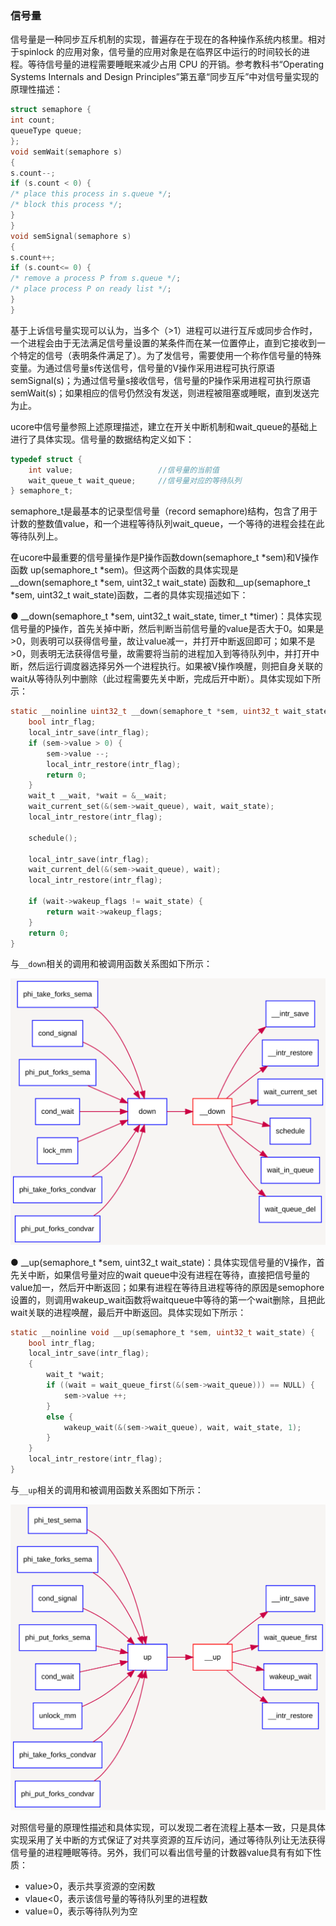 ### 信号量 

信号量是一种同步互斥机制的实现，普遍存在于现在的各种操作系统内核里。相对于spinlock
的应用对象，信号量的应用对象是在临界区中运行的时间较长的进程。等待信号量的进程需要睡眠来减少占用
CPU 的开销。参考教科书“Operating Systems Internals and Design
Principles”第五章“同步互斥”中对信号量实现的原理性描述：

```c
struct semaphore {
int count;
queueType queue;
};
void semWait(semaphore s)
{
s.count--;
if (s.count < 0) {
/* place this process in s.queue */;
/* block this process */;
}
}
void semSignal(semaphore s)
{
s.count++;
if (s.count<= 0) {
/* remove a process P from s.queue */;
/* place process P on ready list */;
}
}
```

基于上诉信号量实现可以认为，当多个（\>1）进程可以进行互斥或同步合作时，一个进程会由于无法满足信号量设置的某条件而在某一位置停止，直到它接收到一个特定的信号（表明条件满足了）。为了发信号，需要使用一个称作信号量的特殊变量。为通过信号量s传送信号，信号量的V操作采用进程可执行原语semSignal(s)；为通过信号量s接收信号，信号量的P操作采用进程可执行原语semWait(s)；如果相应的信号仍然没有发送，则进程被阻塞或睡眠，直到发送完为止。

ucore中信号量参照上述原理描述，建立在开关中断机制和wait_queue的基础上进行了具体实现。信号量的数据结构定义如下：

```c
typedef struct {
    int value;                   //信号量的当前值
    wait_queue_t wait_queue;     //信号量对应的等待队列
} semaphore_t;
```

semaphore\_t是最基本的记录型信号量（record
semaphore)结构，包含了用于计数的整数值value，和一个进程等待队列wait\_queue，一个等待的进程会挂在此等待队列上。

在ucore中最重要的信号量操作是P操作函数down(semaphore\_t \*sem)和V操作函数 up(semaphore\_t \*sem)。但这两个函数的具体实现是\_\_down(semaphore\_t \*sem, uint32\_t wait\_state) 函数和\_\_up(semaphore\_t \*sem, uint32\_t wait\_state)函数，二者的具体实现描述如下：

● \_\_down(semaphore\_t \*sem, uint32\_t wait\_state, timer\_t \*timer)：具体实现信号量的P操作，首先关掉中断，然后判断当前信号量的value是否大于0。如果是\>0，则表明可以获得信号量，故让value减一，并打开中断返回即可；如果不是\>0，则表明无法获得信号量，故需要将当前的进程加入到等待队列中，并打开中断，然后运行调度器选择另外一个进程执行。如果被V操作唤醒，则把自身关联的wait从等待队列中删除（此过程需要先关中断，完成后开中断）。具体实现如下所示：

```c
static __noinline uint32_t __down(semaphore_t *sem, uint32_t wait_state) {
    bool intr_flag;
    local_intr_save(intr_flag);
    if (sem->value > 0) {
        sem->value --;
        local_intr_restore(intr_flag);
        return 0;
    }
    wait_t __wait, *wait = &__wait;
    wait_current_set(&(sem->wait_queue), wait, wait_state);
    local_intr_restore(intr_flag);

    schedule();

    local_intr_save(intr_flag);
    wait_current_del(&(sem->wait_queue), wait);
    local_intr_restore(intr_flag);

    if (wait->wakeup_flags != wait_state) {
        return wait->wakeup_flags;
    }
    return 0;
}
```

与`__down`相关的调用和被调用函数关系图如下所示：

![down](../lab7_figs/down.svg)

● \_\_up(semaphore\_t \*sem, uint32\_t
wait\_state)：具体实现信号量的V操作，首先关中断，如果信号量对应的wait
queue中没有进程在等待，直接把信号量的value加一，然后开中断返回；如果有进程在等待且进程等待的原因是semophore设置的，则调用wakeup\_wait函数将waitqueue中等待的第一个wait删除，且把此wait关联的进程唤醒，最后开中断返回。具体实现如下所示：

```c
static __noinline void __up(semaphore_t *sem, uint32_t wait_state) {
    bool intr_flag;
    local_intr_save(intr_flag);
    {
        wait_t *wait;
        if ((wait = wait_queue_first(&(sem->wait_queue))) == NULL) {
            sem->value ++;
        }
        else {
            wakeup_wait(&(sem->wait_queue), wait, wait_state, 1);
        }
    }
    local_intr_restore(intr_flag);
}
```

与`__up`相关的调用和被调用函数关系图如下所示：

![up](../lab7_figs/up.svg)

对照信号量的原理性描述和具体实现，可以发现二者在流程上基本一致，只是具体实现采用了关中断的方式保证了对共享资源的互斥访问，通过等待队列让无法获得信号量的进程睡眠等待。另外，我们可以看出信号量的计数器value具有有如下性质：

* value\>0，表示共享资源的空闲数
* vlaue<0，表示该信号量的等待队列里的进程数
* value=0，表示等待队列为空
